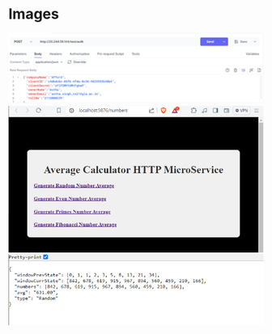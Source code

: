 # Images

<img src="auth.png" alt="http://20.244.56.144/test/auth">

<img src="numbers.png" alt="http://localhost:9876/numbers">
<img src="types.png" alt="http://20.244.56.144/numbers/numberType">
